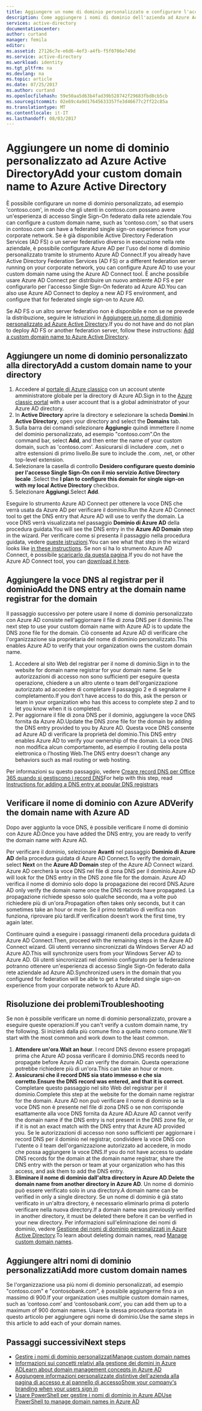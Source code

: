 ```yaml
---
title: Aggiungere un nome di dominio personalizzato e configurare l'accesso federato ad Azure Active Directory | Microsoft Docs
description: Come aggiungere i nomi di dominio dell'azienda ad Azure Active Directory per configurare l'accesso federato tra Azure Active Directory e la soluzione di federazione locale
services: active-directory
documentationcenter: 
author: curtand
manager: femila
editor: 
ms.assetid: 27126c7e-e6d6-4ef3-a4fb-f5f0706e749d
ms.service: active-directory
ms.workload: identity
ms.tgt_pltfrm: na
ms.devlang: na
ms.topic: article
ms.date: 07/25/2017
ms.author: curtand
ms.openlocfilehash: 59e50aa5d63b4fad39b528742f29683fbd8cb5cb
ms.sourcegitcommit: 02e69c4a9d17645633357fe3d46677c2ff22c85a
ms.translationtype: MT
ms.contentlocale: it-IT
ms.lasthandoff: 08/03/2017
---
```

# <a name="add-your-custom-domain-name-to-azure-active-directory"></a><span data-ttu-id="6d20e-103">Aggiungere un nome di dominio personalizzato ad Azure Active Directory</span><span class="sxs-lookup"><span data-stu-id="6d20e-103">Add your custom domain name to Azure Active Directory</span></span>
<span data-ttu-id="6d20e-104">È possibile configurare un nome di dominio personalizzato, ad esempio 'contoso.com', in modo che gli utenti in contoso.com possano avere un'esperienza di accesso Single Sign-On federato dalla rete aziendale.</span><span class="sxs-lookup"><span data-stu-id="6d20e-104">You can configure a custom domain name, such as ‘contoso.com,’ so that users in contoso.com can have a federated single sign-on experience from your corporate network.</span></span> <span data-ttu-id="6d20e-105">Se è già disponibile Active Directory Federation Services (AD FS) o un server federativo diverso in esecuzione nella rete aziendale, è possibile configurare Azure AD per l'uso del nome di dominio personalizzato tramite lo strumento Azure AD Connect.</span><span class="sxs-lookup"><span data-stu-id="6d20e-105">If you already have Active Directory Federation Services (AD FS) or a different federation server running on your corporate network, you can configure Azure AD to use your custom domain name using the Azure AD Connect tool.</span></span> <span data-ttu-id="6d20e-106">È anche possibile usare Azure AD Connect per distribuire un nuovo ambiente AD FS e per configurarlo per l'accesso Single Sign-On federato ad Azure AD.</span><span class="sxs-lookup"><span data-stu-id="6d20e-106">You can also use Azure AD Connect to deploy a new AD FS environment, and configure that for federated single sign-on to Azure AD.</span></span>

<span data-ttu-id="6d20e-107">Se AD FS o un altro server federativo non è disponibile e non se ne prevede la distribuzione, seguire le istruzioni in [Aggiungere un nome di dominio personalizzato ad Azure Active Directory](active-directory-add-domain.md).</span><span class="sxs-lookup"><span data-stu-id="6d20e-107">If you do not have and do not plan to deploy AD FS or another federation server, follow these instructions: [Add a custom domain name to Azure Active Directory](active-directory-add-domain.md).</span></span>

## <a name="add-a-custom-domain-name-to-your-directory"></a><span data-ttu-id="6d20e-108">Aggiungere un nome di dominio personalizzato alla directory</span><span class="sxs-lookup"><span data-stu-id="6d20e-108">Add a custom domain name to your directory</span></span>
1. <span data-ttu-id="6d20e-109">Accedere al [portale di Azure classico](https://manage.windowsazure.com/) con un account utente amministratore globale per la directory di Azure AD.</span><span class="sxs-lookup"><span data-stu-id="6d20e-109">Sign in to the [Azure classic portal](https://manage.windowsazure.com/) with a user account that is a global administrator of your Azure AD directory.</span></span>
2. <span data-ttu-id="6d20e-110">In **Active Directory** aprire la directory e selezionare la scheda **Domini**.</span><span class="sxs-lookup"><span data-stu-id="6d20e-110">In **Active Directory**, open your directory and select the **Domains** tab.</span></span>
3. <span data-ttu-id="6d20e-111">Sulla barra dei comandi selezionare **Aggiungi**e quindi immettere il nome del dominio personalizzato, ad esempio "contoso.com".</span><span class="sxs-lookup"><span data-stu-id="6d20e-111">On the command bar, select **Add**, and then enter the name of your custom domain, such as 'contoso.com'.</span></span> <span data-ttu-id="6d20e-112">Assicurarsi di includere .com, .net o altre estensioni di primo livello.</span><span class="sxs-lookup"><span data-stu-id="6d20e-112">Be sure to include the .com, .net, or other top-level extension.</span></span>
4. <span data-ttu-id="6d20e-113">Selezionare la casella di controllo **Desidero configurare questo dominio per l'accesso Single Sign-On con il mio servizio Active Directory locale** .</span><span class="sxs-lookup"><span data-stu-id="6d20e-113">Select the **I plan to configure this domain for single sign-on with my local Active Directory** checkbox.</span></span>
5. <span data-ttu-id="6d20e-114">Selezionare **Aggiungi**.</span><span class="sxs-lookup"><span data-stu-id="6d20e-114">Select **Add**.</span></span>

<span data-ttu-id="6d20e-115">Eseguire lo strumento Azure AD Connect per ottenere la voce DNS che verrà usata da Azure AD per verificare il dominio.</span><span class="sxs-lookup"><span data-stu-id="6d20e-115">Run the Azure AD Connect tool to get the DNS entry that Azure AD will use to verify the domain.</span></span> <span data-ttu-id="6d20e-116">La voce DNS verrà visualizzata nel passaggio **Dominio di Azure AD** della procedura guidata.</span><span class="sxs-lookup"><span data-stu-id="6d20e-116">You will see the DNS entry in the **Azure AD Domain** step in the wizard.</span></span> <span data-ttu-id="6d20e-117">Per verificare come si presenta il passaggio nella procedura guidata, vedere [queste istruzioni](connect/active-directory-aadconnect-get-started-custom.md#verify-the-azure-ad-domain-selected-for-federation).</span><span class="sxs-lookup"><span data-stu-id="6d20e-117">You can see what that step in the wizard looks like [in these instructions](connect/active-directory-aadconnect-get-started-custom.md#verify-the-azure-ad-domain-selected-for-federation).</span></span> <span data-ttu-id="6d20e-118">Se non si ha lo strumento Azure AD Connect, è possibile [scaricarlo da questa pagina](http://go.microsoft.com/fwlink/?LinkId=615771).</span><span class="sxs-lookup"><span data-stu-id="6d20e-118">If you do not have the Azure AD Connect tool, you can [download it here](http://go.microsoft.com/fwlink/?LinkId=615771).</span></span>

## <a name="add-the-dns-entry-at-the-domain-name-registrar-for-the-domain"></a><span data-ttu-id="6d20e-119">Aggiungere la voce DNS al registrar per il dominio</span><span class="sxs-lookup"><span data-stu-id="6d20e-119">Add the DNS entry at the domain name registrar for the domain</span></span>
<span data-ttu-id="6d20e-120">Il passaggio successivo per potere usare il nome di dominio personalizzato con Azure AD consiste nell'aggiornare il file di zona DNS per il dominio.</span><span class="sxs-lookup"><span data-stu-id="6d20e-120">The next step to use your custom domain name with Azure AD is to update the DNS zone file for the domain.</span></span> <span data-ttu-id="6d20e-121">Ciò consente ad Azure AD di verificare che l'organizzazione sia proprietaria del nome di dominio personalizzato.</span><span class="sxs-lookup"><span data-stu-id="6d20e-121">This enables Azure AD to verify that your organization owns the custom domain name.</span></span>

1. <span data-ttu-id="6d20e-122">Accedere al sito Web del registrar per il nome di dominio.</span><span class="sxs-lookup"><span data-stu-id="6d20e-122">Sign in to the website for domain name registrar for your domain name.</span></span> <span data-ttu-id="6d20e-123">Se le autorizzazioni di accesso non sono sufficienti per eseguire questa operazione, chiedere a un altro utente o team dell'organizzazione autorizzato ad accedere di completare il passaggio 2 e di segnalarne il completamento.</span><span class="sxs-lookup"><span data-stu-id="6d20e-123">If you don't have access to do this, ask the person or team in your organization who has this access to complete step 2 and to let you know when it is completed.</span></span>
2. <span data-ttu-id="6d20e-124">Per aggiornare il file di zona DNS per il dominio, aggiungere la voce DNS fornita da Azure AD.</span><span class="sxs-lookup"><span data-stu-id="6d20e-124">Update the DNS zone file for the domain by adding the DNS entry provided to you by Azure AD.</span></span> <span data-ttu-id="6d20e-125">Questa voce DNS consente ad Azure AD di verificare la proprietà del dominio.</span><span class="sxs-lookup"><span data-stu-id="6d20e-125">This DNS entry enables Azure AD to verify your ownership of the domain.</span></span> <span data-ttu-id="6d20e-126">La voce DNS non modifica alcun comportamento, ad esempio il routing della posta elettronica o l'hosting Web.</span><span class="sxs-lookup"><span data-stu-id="6d20e-126">The DNS entry doesn't change any behaviors such as mail routing or web hosting.</span></span>

<span data-ttu-id="6d20e-127">Per informazioni su questo passaggio, vedere [Creare record DNS per Office 365 quando si gestiscono i record DNS](https://support.office.com/article/Create-DNS-records-for-Office-365-when-you-manage-your-DNS-records-b0f3fdca-8a80-4e8e-9ef3-61e8a2a9ab23/)</span><span class="sxs-lookup"><span data-stu-id="6d20e-127">For help with this step, read [Instructions for adding a DNS entry at popular DNS registrars](https://support.office.com/article/Create-DNS-records-for-Office-365-when-you-manage-your-DNS-records-b0f3fdca-8a80-4e8e-9ef3-61e8a2a9ab23/)</span></span>

## <a name="verify-the-domain-name-with-azure-ad"></a><span data-ttu-id="6d20e-128">Verificare il nome di dominio con Azure AD</span><span class="sxs-lookup"><span data-stu-id="6d20e-128">Verify the domain name with Azure AD</span></span>
<span data-ttu-id="6d20e-129">Dopo aver aggiunto la voce DNS, è possibile verificare il nome di dominio con Azure AD.</span><span class="sxs-lookup"><span data-stu-id="6d20e-129">Once you have added the DNS entry, you are ready to verify the domain name with Azure AD.</span></span>

<span data-ttu-id="6d20e-130">Per verificare il dominio, selezionare **Avanti** nel passaggio **Dominio di Azure AD** della procedura guidata di Azure AD Connect.</span><span class="sxs-lookup"><span data-stu-id="6d20e-130">To verify the domain, select **Next** on the **Azure AD Domain** step of the Azure AD Connect wizard.</span></span> <span data-ttu-id="6d20e-131">Azure AD cercherà la voce DNS nel file di zona DNS per il dominio.</span><span class="sxs-lookup"><span data-stu-id="6d20e-131">Azure AD will look for the DNS entry in the DNS zone file for the domain.</span></span> <span data-ttu-id="6d20e-132">Azure AD verifica il nome di dominio solo dopo la propagazione dei record DNS.</span><span class="sxs-lookup"><span data-stu-id="6d20e-132">Azure AD only verify the domain name once the DNS records have propagated.</span></span> <span data-ttu-id="6d20e-133">La propagazione richiede spesso solo qualche secondo, ma a volte può richiedere più di un'ora.</span><span class="sxs-lookup"><span data-stu-id="6d20e-133">Propagation often takes only seconds, but it can sometimes take an hour or more.</span></span> <span data-ttu-id="6d20e-134">Se il primo tentativo di verifica non funziona, riprovare più tardi.</span><span class="sxs-lookup"><span data-stu-id="6d20e-134">If verification doesn’t work the first time, try again later.</span></span>

<span data-ttu-id="6d20e-135">Continuare quindi a eseguire i passaggi rimanenti della procedura guidata di Azure AD Connect.</span><span class="sxs-lookup"><span data-stu-id="6d20e-135">Then, proceed with the remaining steps in the Azure AD Connect wizard.</span></span> <span data-ttu-id="6d20e-136">Gli utenti verranno sincronizzati da Windows Server AD ad Azure AD.</span><span class="sxs-lookup"><span data-stu-id="6d20e-136">This will synchronize users from your Windows Server AD to Azure AD.</span></span> <span data-ttu-id="6d20e-137">Gli utenti sincronizzati nel dominio configurato per la federazione potranno ottenere un'esperienza di accesso Single Sign-On federato dalla rete aziendale ad Azure AD.</span><span class="sxs-lookup"><span data-stu-id="6d20e-137">Synchronized users in the domain that you configured for federation will be able to get a federated single sign-on experience from your corporate network to Azure AD.</span></span>

## <a name="troubleshooting"></a><span data-ttu-id="6d20e-138">Risoluzione dei problemi</span><span class="sxs-lookup"><span data-stu-id="6d20e-138">Troubleshooting</span></span>
<span data-ttu-id="6d20e-139">Se non è possibile verificare un nome di dominio personalizzato, provare a eseguire queste operazioni.</span><span class="sxs-lookup"><span data-stu-id="6d20e-139">If you can't verify a custom domain name, try the following.</span></span> <span data-ttu-id="6d20e-140">Si inizierà dalla più comune fino a quella meno comune.</span><span class="sxs-lookup"><span data-stu-id="6d20e-140">We'll start with the most common and work down to the least common.</span></span>

1. <span data-ttu-id="6d20e-141">**Attendere un'ora**.</span><span class="sxs-lookup"><span data-stu-id="6d20e-141">**Wait an hour**.</span></span> <span data-ttu-id="6d20e-142">I record DNS devono essere propagati prima che Azure AD possa verificare il dominio.</span><span class="sxs-lookup"><span data-stu-id="6d20e-142">DNS records need to propagate before Azure AD can verify the domain.</span></span> <span data-ttu-id="6d20e-143">Questa operazione potrebbe richiedere più di un'ora.</span><span class="sxs-lookup"><span data-stu-id="6d20e-143">This can take an hour or more.</span></span>
2. <span data-ttu-id="6d20e-144">**Assicurarsi che il record DNS sia stato immesso e che sia corretto**.</span><span class="sxs-lookup"><span data-stu-id="6d20e-144">**Ensure the DNS record was entered, and that it is correct**.</span></span> <span data-ttu-id="6d20e-145">Completare questo passaggio nel sito Web del registrar per il dominio.</span><span class="sxs-lookup"><span data-stu-id="6d20e-145">Complete this step at the website for the domain name registrar for the domain.</span></span> <span data-ttu-id="6d20e-146">Azure AD non può verificare il nome di dominio se la voce DNS non è presente nel file di zona DNS o se non corrisponde esattamente alla voce DNS fornita da Azure AD.</span><span class="sxs-lookup"><span data-stu-id="6d20e-146">Azure AD cannot verify the domain name if the DNS entry is not present in the DNS zone file, or if it is not an exact match with the DNS entry that Azure AD provided you.</span></span> <span data-ttu-id="6d20e-147">Se le autorizzazioni di accesso non sono sufficienti per aggiornare i record DNS per il dominio nel registrar, condividere la voce DNS con l'utente o il team dell'organizzazione autorizzato ad accedere, in modo che possa aggiungere la voce DNS.</span><span class="sxs-lookup"><span data-stu-id="6d20e-147">If you do not have access to update DNS records for the domain at the domain name registrar, share the DNS entry with the person or team at your organization who has this access, and ask them to add the DNS entry.</span></span>
3. <span data-ttu-id="6d20e-148">**Eliminare il nome di dominio dall'altra directory in Azure AD**.</span><span class="sxs-lookup"><span data-stu-id="6d20e-148">**Delete the domain name from another directory in Azure AD**.</span></span> <span data-ttu-id="6d20e-149">Un nome di dominio può essere verificato solo in una directory.</span><span class="sxs-lookup"><span data-stu-id="6d20e-149">A domain name can be verified in only a single directory.</span></span> <span data-ttu-id="6d20e-150">Se un nome di dominio è già stato verificato in un'altra directory, è necessario eliminarlo prima di poterlo verificare nella nuova directory.</span><span class="sxs-lookup"><span data-stu-id="6d20e-150">If a domain name was previously verified in another directory, it must be deleted there before it can be verified in your new directory.</span></span> <span data-ttu-id="6d20e-151">Per informazioni sull'eliminazione dei nomi di dominio, vedere [Gestione dei nomi di dominio personalizzati in Azure Active Directory](active-directory-add-manage-domain-names.md).</span><span class="sxs-lookup"><span data-stu-id="6d20e-151">To learn about deleting domain names, read [Manage custom domain names](active-directory-add-manage-domain-names.md).</span></span>

## <a name="add-more-custom-domain-names"></a><span data-ttu-id="6d20e-152">Aggiungere altri nomi di dominio personalizzati</span><span class="sxs-lookup"><span data-stu-id="6d20e-152">Add more custom domain names</span></span>
<span data-ttu-id="6d20e-153">Se l'organizzazione usa più nomi di dominio personalizzati, ad esempio "contoso.com" e "contosobank.com", è possibile aggiungerne fino a un massimo di 900.</span><span class="sxs-lookup"><span data-stu-id="6d20e-153">If your organization uses multiple custom domain names, such as ‘contoso.com’ and ‘contosobank.com’, you can add them up to a maximum of 900 domain names.</span></span> <span data-ttu-id="6d20e-154">Usare la stessa procedura riportata in questo articolo per aggiungere ogni nome di dominio.</span><span class="sxs-lookup"><span data-stu-id="6d20e-154">Use the same steps in this article to add each of your domain names.</span></span>

## <a name="next-steps"></a><span data-ttu-id="6d20e-155">Passaggi successivi</span><span class="sxs-lookup"><span data-stu-id="6d20e-155">Next steps</span></span>
* [<span data-ttu-id="6d20e-156">Gestire i nomi di dominio personalizzati</span><span class="sxs-lookup"><span data-stu-id="6d20e-156">Manage custom domain names</span></span>](active-directory-add-manage-domain-names.md)
* [<span data-ttu-id="6d20e-157">Informazioni sui concetti relativi alla gestione dei domini in Azure AD</span><span class="sxs-lookup"><span data-stu-id="6d20e-157">Learn about domain management concepts in Azure AD</span></span>](active-directory-add-domain-concepts.md)
* [<span data-ttu-id="6d20e-158">Aggiungere informazioni personalizzate distintive dell'azienda alla pagina di accesso e al pannello di accesso</span><span class="sxs-lookup"><span data-stu-id="6d20e-158">Show your company's branding when your users sign in</span></span>](active-directory-add-company-branding.md)
* [<span data-ttu-id="6d20e-159">Usare PowerShell per gestire i nomi di dominio in Azure AD</span><span class="sxs-lookup"><span data-stu-id="6d20e-159">Use PowerShell to manage domain names in Azure AD</span></span>](https://msdn.microsoft.com/library/azure/e1ef403f-3347-4409-8f46-d72dafa116e0#BKMK_ManageDomains)

